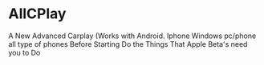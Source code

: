 # AllCPlay
A New Advanced Carplay (Works with Android. Iphone Windows pc/phone all type of phones
 Before Starting Do the Things That Apple Beta's need you to Do 
